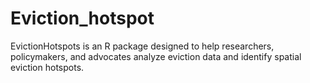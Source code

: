 # Eviction_hotspot
EvictionHotspots is an R package designed to help researchers, policymakers, and advocates analyze eviction data and identify spatial eviction hotspots.
